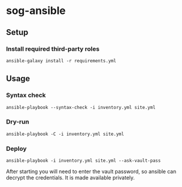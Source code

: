 # sog-ansible

## Setup

### Install required third-party roles
```
ansible-galaxy install -r requirements.yml
```


## Usage

### Syntax check
```
ansible-playbook --syntax-check -i inventory.yml site.yml
```

### Dry-run
```
ansible-playbook -C -i inventory.yml site.yml
```

### Deploy
```
ansible-playbook -i inventory.yml site.yml --ask-vault-pass
```

After starting you will need to enter the vault password, so ansible can decrypt the credentials. It is made available privately.
